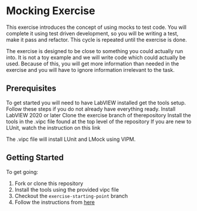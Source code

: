 # Mocking Exercise

This exercise introduces the concept of using mocks to test code. 
You will complete it using test driven development, so you will be writing a test, make it pass and refactor.
This cycle is repeated until the exercise is done. 

The exercise is designed to be close to something you could actually run into.
It is not a toy example and we will write code which could actually be used. 
Because of this, you will get more information than needed in the exercise and you will have to ignore information irrelevant to the task. 

## Prerequisites

To get started you will need to have LabVIEW installed get the tools setup. 
Follow these steps if you do not already have everything ready. 
Install LabVIEW 2020 or later
Clone the exercise branch of therepository 
Install the tools in the .vipc file found at the top level of the repository 
If you are new to LUnit, watch the instruction on this link

The .vipc file will install LUnit and LMock using VIPM. 

## Getting Started

To get going: 
1. Fork or clone this repository
1. Install the tools using the provided vipc file
1. Checkout the `exercise-starting-point` branch
1. Follow the instructions from [here](https://astemes.github.io/astemes-mocking-exercise/)